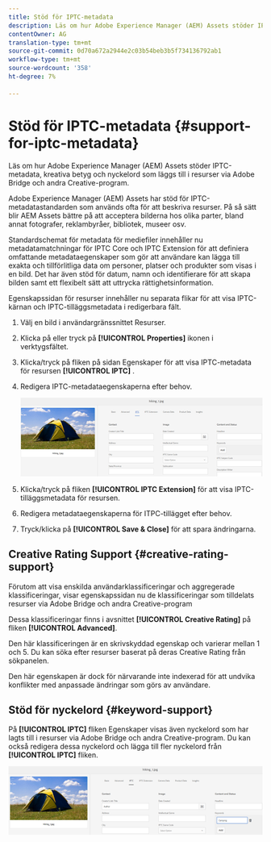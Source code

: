 ```yaml
---
title: Stöd för IPTC-metadata
description: Läs om hur Adobe Experience Manager (AEM) Assets stöder IPTC-metadata, kreativa betyg och nyckelord som läggs till i resurser via Adobe Bridge och andra Creative-program.
contentOwner: AG
translation-type: tm+mt
source-git-commit: 0d70a672a2944e2c03b54beb3b5f734136792ab1
workflow-type: tm+mt
source-wordcount: '358'
ht-degree: 7%

---
```



# Stöd för IPTC-metadata {#support-for-iptc-metadata}

Läs om hur Adobe Experience Manager (AEM) Assets stöder IPTC-metadata, kreativa betyg och nyckelord som läggs till i resurser via Adobe Bridge och andra Creative-program.

Adobe Experience Manager (AEM) Assets har stöd för IPTC-metadatastandarden som används ofta för att beskriva resurser. På så sätt blir AEM Assets bättre på att acceptera bilderna hos olika parter, bland annat fotografer, reklambyråer, bibliotek, museer osv.

Standardschemat för metadata för mediefiler innehåller nu metadatamatchningar för IPTC Core och IPTC Extension för att definiera omfattande metadataegenskaper som gör att användare kan lägga till exakta och tillförlitliga data om personer, platser och produkter som visas i en bild. Det har även stöd för datum, namn och identifierare för att skapa bilden samt ett flexibelt sätt att uttrycka rättighetsinformation.

Egenskapssidan för resurser innehåller nu separata flikar för att visa IPTC-kärnan och IPTC-tilläggsmetadata i redigerbara fält.

1. Välj en bild i användargränssnittet Resurser.
1. Klicka på eller tryck på **[!UICONTROL Properties]** ikonen i verktygsfältet.
1. Klicka/tryck på fliken på sidan Egenskaper för att visa IPTC-metadata för resursen **[!UICONTROL IPTC]** .
1. Redigera IPTC-metadataegenskaperna efter behov.

   ![iptc_tab](assets/iptc_tab.png)

1. Klicka/tryck på fliken **[!UICONTROL IPTC Extension]** för att visa IPTC-tilläggsmetadata för resursen.
1. Redigera metadataegenskaperna för ITPC-tillägget efter behov.
1. Tryck/klicka på **[!UICONTROL Save & Close]** för att spara ändringarna.

## Creative Rating Support {#creative-rating-support}

Förutom att visa enskilda användarklassificeringar och aggregerade klassificeringar, visar egenskapssidan nu de klassificeringar som tilldelats resurser via Adobe Bridge och andra Creative-program

Dessa klassificeringar finns i avsnittet **[!UICONTROL Creative Rating]** på fliken **[!UICONTROL Advanced]**.

Den här klassificeringen är en skrivskyddad egenskap och varierar mellan 1 och 5. Du kan söka efter resurser baserat på deras Creative Rating från sökpanelen.

Den här egenskapen är dock för närvarande inte indexerad för att undvika konflikter med anpassade ändringar som görs av användare.

## Stöd för nyckelord {#keyword-support}

På **[!UICONTROL IPTC]** fliken Egenskaper visas även nyckelord som har lagts till i resurser via Adobe Bridge och andra Creative-program. Du kan också redigera dessa nyckelord och lägga till fler nyckelord från **[!UICONTROL IPTC]** fliken.

![keywords](assets/keywords.png)

